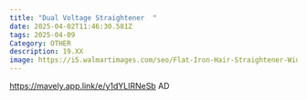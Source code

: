 ```yaml
---
title: "Dual Voltage Straightener  "
date: 2025-04-02T11:46:30.581Z
tags: 2025-04-09
Category: OTHER
description: 19.XX
image: https://i5.walmartimages.com/seo/Flat-Iron-Hair-Straightener-Wide-Straightener-Pink_d6d42750-dbb3-413b-9d58-f57147033f0d.7901b5015a0475383114282967194902.jpeg?odnHeight=2000&odnWidth=2000&odnBg=FFFFFF
---
```

https://mavely.app.link/e/y1dYLlRNeSb    AD